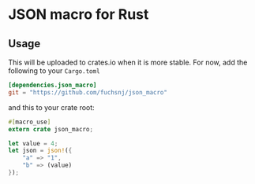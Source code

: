 JSON macro for Rust
====

## Usage

This will be uploaded to crates.io when it is more stable.
For now, add the following to your `Cargo.toml`

```toml
[dependencies.json_macro]
git = "https://github.com/fuchsnj/json_macro"
```

and this to your crate root:

```rust
#[macro_use]
extern crate json_macro;
```

```rust
let value = 4;
let json = json!({
	"a" => "1",
	"b" => (value)
});
```

